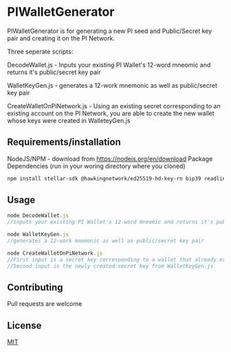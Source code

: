# PIWalletGenerator

PIWalletGenerator is for generating a new PI seed and Public/Secret key pair and creating it on the PI Network.

Three seperate scripts:

DecodeWallet.js - Inputs your existing PI Wallet's 12-word mneomic and returns it's public/secret key pair

WalletKeyGen.js - generates a 12-work mnemonic as well as public/secret key pair

CreateWalletOnPiNetwork.js - Using an existing secret corresponding to an existing account on the PI Network, you are able to create the new wallet whose keys were created in WalleteyGen.js

## Requirements/installation
NodeJS/NPM - download from https://nodejs.org/en/download
Package Dependencies (run in your woring directory where you cloned)
```bash
npm install stellar-sdk @hawkingnetwork/ed25519-hd-key-rn bip39 readline
```

## Usage

```javascript
node DecodeWallet.js
//inputs your existing PI Wallet's 12-word mneomic and returns it's public/secret key pair
```

```javascript
node WalletKeyGen.js
//generates a 12-work mnemonic as well as public/secret key pair
```

```javascript
node CreateWalletOnPiNetwork.js
//First input is a secret key corresponding to a wallet that already exists on the PI network
//Second input is the newly created secret key from WalletKeyGen.js
```

## Contributing

Pull requests are welcome

## License

[MIT](https://choosealicense.com/licenses/mit/)